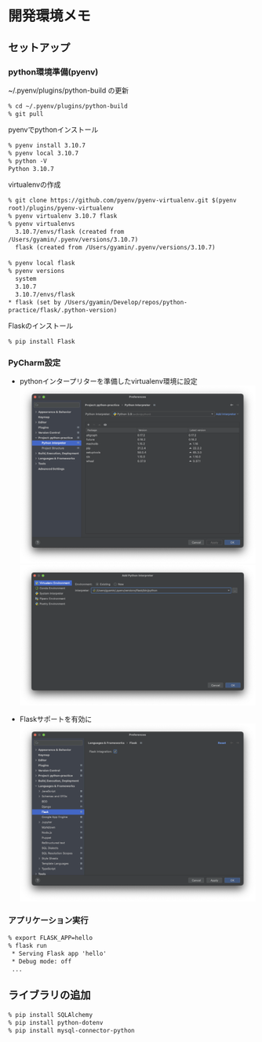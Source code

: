 # 開発環境メモ

## セットアップ

### python環境準備(pyenv)
~/.pyenv/plugins/python-build の更新
```
% cd ~/.pyenv/plugins/python-build 
% git pull
```

pyenvでpythonインストール
```
% pyenv install 3.10.7
% pyenv local 3.10.7
% python -V
Python 3.10.7
```

virtualenvの作成
```
% git clone https://github.com/pyenv/pyenv-virtualenv.git $(pyenv root)/plugins/pyenv-virtualenv 
% pyenv virtualenv 3.10.7 flask
% pyenv virtualenvs            
  3.10.7/envs/flask (created from /Users/gyamin/.pyenv/versions/3.10.7)
  flask (created from /Users/gyamin/.pyenv/versions/3.10.7)
  
% pyenv local flask
% pyenv versions   
  system
  3.10.7
  3.10.7/envs/flask
* flask (set by /Users/gyamin/Develop/repos/python-practice/flask/.python-version)
```

Flaskのインストール
```
% pip install Flask
```

### PyCharm設定
- pythonインタープリターを準備したvirtualenv環境に設定
![](./img/2022-09-23_22.50.19.png)
![](./img/2022-09-23_22.51.14.png)

- Flaskサポートを有効に
![](./img/2022-09-23_22.52.33.png)


### アプリケーション実行
```
% export FLASK_APP=hello
% flask run 
 * Serving Flask app 'hello'
 * Debug mode: off
 ...
```

## ライブラリの追加

```
% pip install SQLAlchemy
% pip install python-dotenv
% pip install mysql-connector-python
```